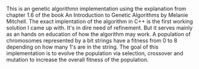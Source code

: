 This is an genetic algorithmn implementation using the explanation from chapter 1.6 of the book An Introduction to Genetic Algorithms by Melanie Mitchell.
The exact implentation of the algorithm in C++ is the first working solution I came up with. It's in dire need of refinement. But it serves mainly as an hands on education of how the algorithm may work.
A population of chromosomes represented by a bit strings have a fitness from 0 to 8 depending on how many 1's are in the string. 
The goal of this implementation is to evolve the population via selection, crossover and mutation to increase the overall fitness of the population.
